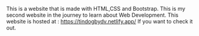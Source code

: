 This is a website that is made with HTML,CSS and Bootstrap. This is my second website in the journey to learn about Web Development.
This website is hosted at : https://tindogbydv.netlify.app/
If you want to check it out.
